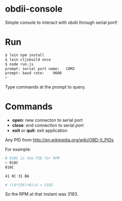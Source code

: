 obdii-console
=============

Simple console to interact with obdii through serial port!

Run
===============

```sh
$ lein npm install
$ lein cljsbuild once
$ node run.js
prompt: serial port name:   COM2
prompt: baud rate:    9600
> 
```
Type commands at the prompt to query.

Commands
=================

* __open__: new connecton to serial port
* __close__: end connection to serial port
* __exit__ or __quit__:  exit application

Any PID from http://en.wikipedia.org/wiki/OBD-II_PIDs

For example:
```sh
# 010C is the PID for RPM
> 010C
010C

41 0C 31 BA

# ((A*256)+B)/4 = 3183
```
So the RPM at that instant was 3183.
